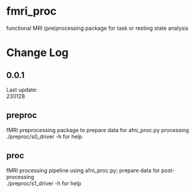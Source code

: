 # fmri_proc
functional MRI (pre)processing package for task or resting state analysis

Change Log
==========
0.0.1
------------------
Last update: <br/>
230128 <br/>

## preproc
fMRI preprocessing package to prepare data for afni_proc.py processing <br/>
./preproc/s0_driver -h for help

## proc
fMRI processing pipeline using afni_proc.py; prepare data for post-processing <br/>
./preproc/s1_driver -h for help
